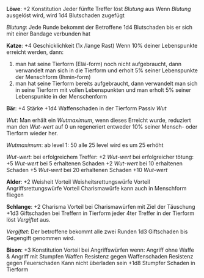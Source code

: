 
**Löwe**:
+2 Konstitution
Jeder fünfte Treffer löst *Blutung* aus
Wenn *Blutung* ausgelöst wird, wird 1d4 Blutschaden zugefügt

*Blutung*: Jede Runde bekommt der Betroffene 1d4 Blutschaden bis er sich mit einer Bandage verbunden hat


**Katze**:
+4 Geschicklichkeit 
(1x /lange Rast) Wenn 10% deiner Lebenspunkte erreicht werden, dann:
1.  man hat seine Tierform (Eläi-form) noch nicht aufgebraucht, dann verwandelt man sich in die Tierform und erholt 5% seiner Lebenspunkte der Menschform (Ihmin-form)
2.  man hat seine Tierform bereits aufgebraucht, dann verwandelt man sich in seine Tierform mit vollen Lebenspunkten und man erholt 5% seiner Lebenspunkte in der Menschenform


**Bär**:
+4 Stärke
+1d4 Waffenschaden in der Tierform
Passiv *Wut*

*Wut*: Man erhält ein *Wutmaximum*, wenn dieses Erreicht wurde, reduziert man den *Wut-wert* auf 0 un regeneriert entweder 10% seiner Mensch- oder Tierform wieder her.

*Wutmaximum*: 
ab level 1: 50
alle 25 level wird es um 25 erhöht

*Wut*-*wert*: 
bei erfolgreichem Treffer:     +2 *Wut*-*wert*
bei erfolgreicher tötung:      +5 *Wut-wert*
bei 5 erhaltenen Schaden     +2 *Wut-wert*
bei 10 erhaltenen Schaden   +5 *Wut-wert*
bei 20 erhaltenen Schaden   +10 *Wut-wert*


**Alder**:
+2 Weisheit
Vorteil Weisheitsrettungswürfe
Vorteil Angriffsrettungswürfe
Vorteil Charismawürfe
kann auch in Menschform fliegen


**Schlange**:
+2 Charisma
Vorteil bei Charismawürfen mit Ziel der Täuschung
+1d3 Giftschaden bei Treffern in Tierform
jeder 4ter Treffer in der Tierform löst *Vergiftet* aus.

*Vergiftet*: Der betroffene bekommt alle zwei Runden 1d3 Giftschaden bis Gegengift genommen wird.


**Bison**:
+3 Konstitution
Vorteil bei Angriffswürfen wenn: Angriff ohne Waffe & Angriff mit Stumpfen Waffen
Resistenz gegen Waffenschaden
Resistenz gegen Feuerschaden
Kann nicht überladen sein
+1d8 Stumpfer Schaden in Tierform
